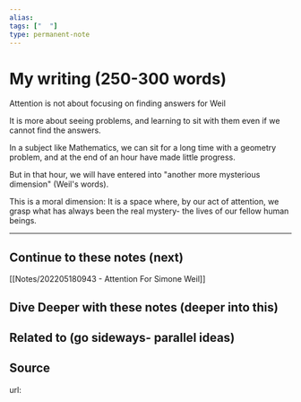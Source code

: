 ```yaml
---
alias: 
tags: ["  "]
type: permanent-note
---
```


# My writing (250-300 words)

Attention is not about focusing on finding answers for Weil

It is more about seeing problems, and learning to sit with them even if we cannot find the answers.

In a subject like Mathematics, we can sit for a long time with a geometry problem, and at the end of an hour have made little progress.

But in that hour, we will have entered into "another more mysterious dimension" (Weil's words). 

This is a moral dimension: It is a space where, by our act of attention, we grasp what has always been the real mystery- the lives of our fellow human beings.

---
## Continue to these notes (next)
[[Notes/202205180943 - Attention For Simone Weil]]


## Dive Deeper with these notes (deeper into this)
		
## Related to (go sideways- parallel ideas)
	
## Source
url: 